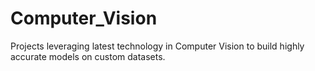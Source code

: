 # Computer_Vision

Projects leveraging latest technology in Computer Vision to build highly accurate models on custom datasets.
